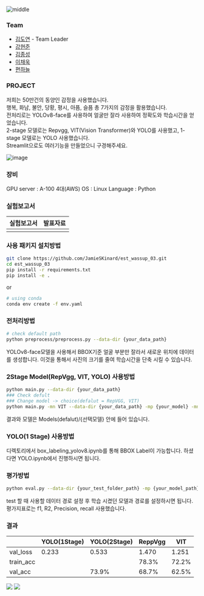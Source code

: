 ![middle](https://capsule-render.vercel.app/api?type=cylinder&color=0147FF&height=150&section=header&text=Wassup&fontColor=FFFFFF&fontSize=70&animation=fadeIn&fontAlignY=55)

### Team
- [김도연](https://github.com/electronicguy97) - Team Leader
- [강현준](https://github.com/)
- [김종성](https://github.com/JamieSKinard)
- [이채욱](https://github.com/leecw12)
- [편하늘](https://github.com/Haneul1002)

### PROJECT
저희는 50만건의 동양인 감정을 사용했습니다.<br>
행복, 화남, 불안, 당황, 평시, 아픔, 슬픔 총 7가지의 감정을 활용했습니다.<br>
전처리로는 YOLOv8-face를 사용하여 얼굴만 잘라 사용하여 정확도와 학습시간을 얻었습니다.<br>
2-stage 모델로는 Repvgg, VIT(Vision Transformer)와 YOLO를 사용했고, 1-stage 모델로는 YOLO 사용했습니다.<br>
Streamlit으로도 여러기능을 만들었으니 구경해주세요.<br>

![image](https://github.com/electronicguy97/est_wassup_03/assets/103613730/41417652-dea9-4123-a3d9-5332af6f4bc6)

### 장비
GPU server : A-100 4대(AWS)
OS : Linux
Language : Python

### 실험보고서
|실험보고서|발표자료|
|---|---|
|||

### 사용 패키지 설치방법
```bash
git clone https://github.com/JamieSKinard/est_wassup_03.git
cd est_wassup_03
pip install -r requirements.txt
pip install -e .
```
or
```bash
# using conda
conda env create -f env.yaml
```

### 전처리방법
```bash
# check default path
python preprocess/preprocess.py --data-dir {your_data_path}
```
YOLOv8-face모델을 사용해서 BBOX기준 얼굴 부분만 잘라서 새로운 위치에 데이터를 생성합니다. 이것을 통해서 사진의 크기를 줄여 학습시간을 단축 시킬 수 있습니다.

### 2Stage Model(RepVgg, VIT, YOLO) 사용방법
```bash
python main.py --data-dir {your_data_path}
### Check defult
### Change model -> choice(defalut = RepVGG, VIT)
python main.py -mn VIT --data-dir {your_data_path} -mp {your_model} -mn {Reppvgg or VIT}
```
결과와 모델은 Models(defalut)/{선택모델} 안에 들어 있습니다.

### YOLO(1 Stage) 사용방법
디렉토리에서 box_labeling_yolov8.ipynb를 통해 BBOX Label이 가능합니다. 하셨다면 YOLO.ipynb에서 진행하시면 됩니다.

### 평가방법
```bash
python eval.py --data-dir {your_test_folder_path} -mp {your_model_path} -mn {Repvgg, VIT}
```
test 할 때 사용할 데이터 경로 설정 후 학습 시켰던 모델과 경로를 설정하시면 됩니다.
평가지표로는 f1, R2, Precision, recall 사용했습니다.

### 결과
||YOLO(1Stage)|YOLO(2Stage)|ReppVgg|VIT|
|---|---|---|---|---|
|val_loss|0.233|0.533|1.470|1.251|
|train_acc|||78.3%|72.2%|
|val_acc||73.9%|68.7%|62.5%|


<img src="https://img.shields.io/badge/PyTorch-EE4C2C?style=for-the-badge&logo=PyTorch&logoColor=white"> <img src = "https://img.shields.io/badge/python-3776AB?style=for-the-badge&logo=python&logoColor=white">
